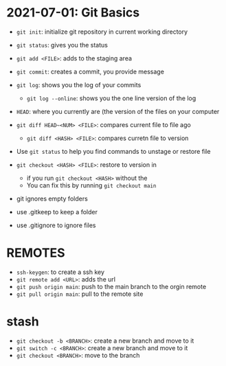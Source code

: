 # 2021-07-01: Git Basics 

- `git init`: initialize git repository in current working directory
- `git status`: gives you the status
- `git add <FILE>`: adds <FILE> to the staging area
- `git commit`: creates a commit, you provide message

- `git log`: shows you the log of your commits 
  - `git log --online`: shows you the one line version of the log

- `HEAD`: where you currently are (the version of the files on your computer
- `git diff HEAD~<NUM> <FILE>`: compares current file to file <NUM> ago
  - `git diff <HASH> <FILE>`: compares curretn file to <HASH> version

- Use `git status` to help you find commands to unstage or restore file
- `git checkout <HASH> <FILE>`: restore <FILE> to version in <HASH>
  - if you run `git checkout <HASH>` without the <FILE>
  - You can fix this by running `git checkout main`


- git ignores empty folders
- use .gitkeep to keep a folder
- use .gitignore to ignore files

# REMOTES 

- `ssh-keygen`: to create a ssh key
- `git remote add <URL>`: adds the url
- `git push origin main`: push to the main branch to the orgin remote
- `git pull origin main`: pull to the remote site

# stash
- `git checkout -b <BRANCH>`: create a new branch and move to it
- `git switch -c <BRANCH>`: create a new branch and move to it
- `git checkout <BRANCH>`: move to the branch


 
